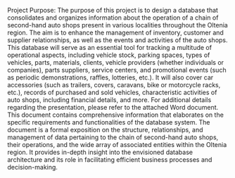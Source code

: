 Project Purpose:
The purpose of this project is to design a database that consolidates and organizes information about the operation of a chain of second-hand auto shops present in various localities throughout the Oltenia region. The aim is to enhance the management of inventory, customer and supplier relationships, as well as the events and activities of the auto shops. This database will serve as an essential tool for tracking a multitude of operational aspects, including vehicle stock, parking spaces, types of vehicles, parts, materials, clients, vehicle providers (whether individuals or companies), parts suppliers, service centers, and promotional events (such as periodic demonstrations, raffles, lotteries, etc.). It will also cover car accessories (such as trailers, covers, caravans, bike or motorcycle racks, etc.), records of purchased and sold vehicles, characteristic activities of auto shops, including financial details, and more.
For additional details regarding the presentation, please refer to the attached Word document. This document contains comprehensive information that elaborates on the specific requirements and functionalities of the database system. The document is a formal exposition on the structure, relationships, and management of data pertaining to the chain of second-hand auto shops, their operations, and the wide array of associated entities within the Oltenia region. It provides in-depth insight into the envisioned database architecture and its role in facilitating efficient business processes and decision-making.
